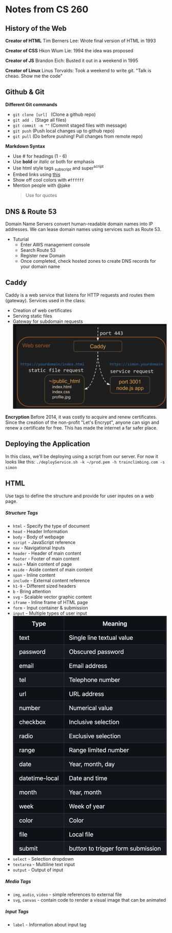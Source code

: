 # Notes from CS 260

## History of the Web

**Creator of HTML**
Tim Berners Lee: Wrote final version of HTML in 1993

**Creator of CSS**
Hkon Wium Lie: 1994 the idea was proposed

**Creator of JS**
Brandon Eich: Busted it out in a weekend in 1995

**Creator of Linux**
Linus Torvalds: Took a weekend to write git. "Talk is cheao. Show me the code"

## Github & Git

**Different Git commands**

- `git clone [url] ` (Clone a github repo)
- `git add .` (Stage all files)
- `git commit -m ""` (Commit staged files with message)
- `git push` (Push local changes up to github repo)
- `git pull` (Do before pushing! Pull changes from remote repo)

**Markdown Syntax**

- Use # for headings (1 - 6)
- Use **bold** or _italic_ or both for emphasis
- Use html style tags <sub>subscript</sub> and super<sup>script</sup>
- Embed links using [this](www.google.com)
- Show off cool colors with `#ffffff`
- Mention people with @jake
  > Use for quotes

## DNS & Route 53

Domain Name Servers convert human-readable domain names into IP addresses. We can lease domain names using services such as Route 53.

- Tuturial
  - Enter AWS management console
  - Search Route 53
  - Register new Domain
  - Once completed, check hosted zones to create DNS records for your domain name

## Caddy

Caddy is a web service that listens for HTTP requests and routes them (gateway).
Services used in the class:

- Creation of web certificates
- Serving static files
- Gateway for subdomain requests
  ![Caddy overview](static/img/Caddy.png)

**Encryption**
Before 2014, it was costly to acquire and renew certificates. Since the creation of the non-profit "Let's Encrypt", anyone can sign and renew a certificate for free.
This has made the internet a far safer place.

## Deploying the Application

In this class, we'll be deploying using a script from our server. For now it looks like this:
`./deployService.sh -k ~/prod.pem -h trainclimbing.com -s simon`

## HTML

Use tags to define the structure and provide for user inputes on a web page.

##### Structure Tags

- `html` - Specify the type of document
- `head` - Header Information
- `body` - Body of webpage
- `script` - JavaScript reference
- `nav` - Navigational Inputs
- `header` - Header of main content
- `footer` - Footer of main content
- `main` - Main content of page
- `aside` - Aside content of main content
- `span` - Inline content
- `include` - External content reference
- `h1-9` - Different sized headers
- `b` - Bring attention
- `svg` - Scalable vector graphic content
- `iframe` - Inline frame of HTML page
- `form` - Input container & submission
- `input` - Multiple types of user input
  ![Input_Types](static/img/InputTypes.png)
- `select` - Selection dropdown
- `textarea` - Multiline text input
- `output` - Output of input

##### Media Tags

- `img`, `audio`, `video` - simple references to external file
- `svg`, `canvas` - contain code to render a visual image that can be animated

##### Input Tags

- `label` - Information about input tag
